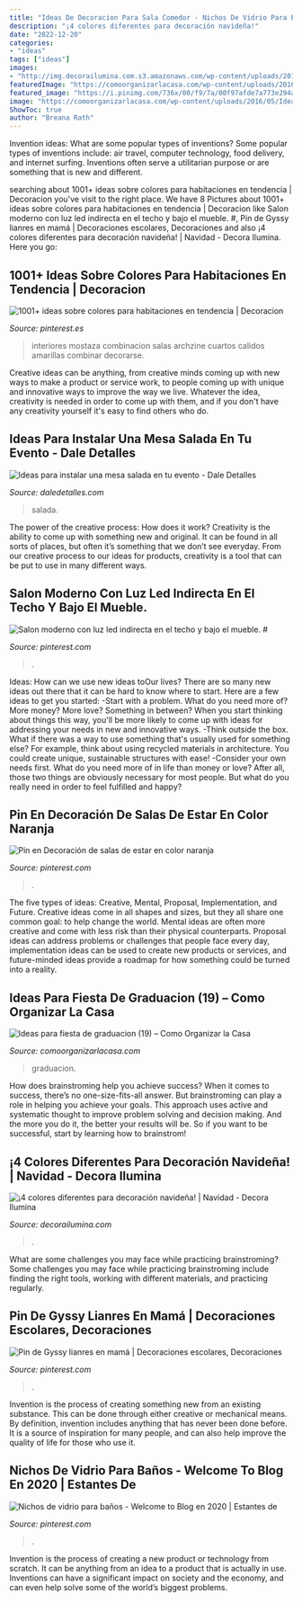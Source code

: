```yaml
---
title: "Ideas De Decoracion Para Sala Comedor - Nichos De Vidrio Para Baños"
description: "¡4 colores diferentes para decoración navideña!"
date: "2022-12-20"
categories:
- "ideas"
tags: ["ideas"]
images:
- "http://img.decorailumina.com.s3.amazonaws.com/wp-content/uploads/2014/12/Color-rojo.jpg"
featuredImage: "https://comoorganizarlacasa.com/wp-content/uploads/2016/05/Ideas-para-fiesta-de-graduacion-19.jpg"
featured_image: "https://i.pinimg.com/736x/00/f9/7a/00f97afde7a773e294a102a445e56d37.jpg"
image: "https://comoorganizarlacasa.com/wp-content/uploads/2016/05/Ideas-para-fiesta-de-graduacion-19.jpg"
ShowToc: true
author: "Breana Rath"
---
```



Invention ideas: What are some popular types of inventions?
Some popular types of inventions include: air travel, computer technology, food delivery, and internet surfing. Inventions often serve a utilitarian purpose or are something that is new and different.

	

		
searching about 1001+ ideas sobre colores para habitaciones en tendencia | Decoracion you've visit to the right place. We have 8 Pictures about 1001+ ideas sobre colores para habitaciones en tendencia | Decoracion like Salon moderno con luz led indirecta en el techo y bajo el mueble. #, Pin de Gyssy lianres en mamá | Decoraciones escolares, Decoraciones and also ¡4 colores diferentes para decoración navideña! | Navidad - Decora Ilumina. Here you go:
		
    
## 1001+ Ideas Sobre Colores Para Habitaciones En Tendencia | Decoracion

<img loading=lazy src="https://i.pinimg.com/736x/13/6e/63/136e63fa48ae18320085fffd929a9b25.jpg" onerror="this.onerror=null;this.src='https://tse3.mm.bing.net/th?id=OIP.ztQ93bPKr9RPxWVOfcRHMQHaLH&amp;pid=15.1';" alt="1001+ ideas sobre colores para habitaciones en tendencia | Decoracion">

_Source: pinterest.es_

>interiores mostaza combinacion salas archzine cuartos calidos amarillas combinar decorarse. 

	

Creative ideas can be anything, from creative minds coming up with new ways to make a product or service work, to people coming up with unique and innovative ways to improve the way we live. Whatever the idea, creativity is needed in order to come up with them, and if you don't have any creativity yourself it's easy to find others who do.

    
## Ideas Para Instalar Una Mesa Salada En Tu Evento - Dale Detalles

<img loading=lazy src="https://i0.wp.com/www.daledetalles.com/wp-content/uploads/2016/08/mesa-salada8.jpg" onerror="this.onerror=null;this.src='https://tse4.mm.bing.net/th?id=OIP.ktww8XzQFwi_F_Z3mj6HoQHaJ4&amp;pid=15.1';" alt="Ideas para instalar una mesa salada en tu evento - Dale Detalles">

_Source: daledetalles.com_

>salada. 

	

The power of the creative process: How does it work?
Creativity is the ability to come up with something new and original. It can be found in all sorts of places, but often it’s something that we don’t see everyday. From our creative process to our ideas for products, creativity is a tool that can be put to use in many different ways.

    
## Salon Moderno Con Luz Led Indirecta En El Techo Y Bajo El Mueble. #

<img loading=lazy src="https://i.pinimg.com/736x/cd/86/ea/cd86ea12bc9187e3c497d5d4731d915d.jpg" onerror="this.onerror=null;this.src='https://tse1.mm.bing.net/th?id=OIP.ye5jlxOiuK80PZOxcf7J9wHaLH&amp;pid=15.1';" alt="Salon moderno con luz led indirecta en el techo y bajo el mueble. #">

_Source: pinterest.com_

>. 

	

Ideas: How can we use new ideas toOur lives?
There are so many new ideas out there that it can be hard to know where to start. Here are a few ideas to get you started: 
-Start with a problem. What do you need more of? More money? More love? Something in between? When you start thinking about things this way, you'll be more likely to come up with ideas for addressing your needs in new and innovative ways. 
-Think outside the box. What if there was a way to use something that's usually used for something else? For example, think about using recycled materials in architecture. You could create unique, sustainable structures with ease! 
-Consider your own needs first. What do you need more of in life than money or love? After all, those two things are obviously necessary for most people. But what do you really need in order to feel fulfilled and happy?

    
## Pin En Decoración De Salas De Estar En Color Naranja

<img loading=lazy src="https://i.pinimg.com/736x/05/82/3e/05823e3a9144a34df0bba2ca5d51fc54.jpg" onerror="this.onerror=null;this.src='https://tse2.mm.bing.net/th?id=OIP.FIyXdqABf9kYFqFbnowNkQHaGL&amp;pid=15.1';" alt="Pin en Decoración de salas de estar en color naranja">

_Source: pinterest.com_

>. 

	

The five types of ideas: Creative, Mental, Proposal, Implementation, and Future.
Creative ideas come in all shapes and sizes, but they all share one common goal: to help change the world. Mental ideas are often more creative and come with less risk than their physical counterparts. Proposal ideas can address problems or challenges that people face every day, implementation ideas can be used to create new products or services, and future-minded ideas provide a roadmap for how something could be turned into a reality.

    
## Ideas Para Fiesta De Graduacion (19) – Como Organizar La Casa

<img loading=lazy src="https://comoorganizarlacasa.com/wp-content/uploads/2016/05/Ideas-para-fiesta-de-graduacion-19.jpg" onerror="this.onerror=null;this.src='https://tse3.mm.bing.net/th?id=OIP.rKUN0z2NU3KO9pJBiP1hYwHaJ5&amp;pid=15.1';" alt="Ideas para fiesta de graduacion (19) – Como Organizar la Casa">

_Source: comoorganizarlacasa.com_

>graduacion. 

	

How does brainstroming help you achieve success?
When it comes to success, there’s no one-size-fits-all answer. But brainstroming can play a role in helping you achieve your goals. This approach uses active and systematic thought to improve problem solving and decision making. And the more you do it, the better your results will be. So if you want to be successful, start by learning how to brainstrom!

    
## ¡4 Colores Diferentes Para Decoración Navideña! | Navidad - Decora Ilumina

<img loading=lazy src="http://img.decorailumina.com.s3.amazonaws.com/wp-content/uploads/2014/12/Color-rojo.jpg" onerror="this.onerror=null;this.src='https://tse4.mm.bing.net/th?id=OIP.VaVjyuk2sAqNE8PhLvCcXAHaNU&amp;pid=15.1';" alt="¡4 colores diferentes para decoración navideña! | Navidad - Decora Ilumina">

_Source: decorailumina.com_

>. 

	

What are some challenges you may face while practicing brainstroming?
Some challenges you may face while practicing brainstroming include finding the right tools, working with different materials, and practicing regularly.

    
## Pin De Gyssy Lianres En Mamá | Decoraciones Escolares, Decoraciones

<img loading=lazy src="https://i.pinimg.com/736x/00/f9/7a/00f97afde7a773e294a102a445e56d37.jpg" onerror="this.onerror=null;this.src='https://tse2.mm.bing.net/th?id=OIP.9WuoOti0Rrz01jIHngW27QHaM4&amp;pid=15.1';" alt="Pin de Gyssy lianres en mamá | Decoraciones escolares, Decoraciones">

_Source: pinterest.com_

>. 

	

Invention is the process of creating something new from an existing substance. This can be done through either creative or mechanical means. By definition, invention includes anything that has never been done before. It is a source of inspiration for many people, and can also help improve the quality of life for those who use it.

    
## Nichos De Vidrio Para Baños - Welcome To Blog En 2020 | Estantes De

<img loading=lazy src="https://i.pinimg.com/736x/c0/35/f4/c035f4912b1bc821cf08fa070b4b0e9d.jpg" onerror="this.onerror=null;this.src='https://tse1.mm.bing.net/th?id=OIP.Oxq6fELFUHnsg1CtCvltpgHaJ4&amp;pid=15.1';" alt="Nichos de vidrio para baños - Welcome to Blog en 2020 | Estantes de">

_Source: pinterest.com_

>. 

	

Invention is the process of creating a new product or technology from scratch. It can be anything from an idea to a product that is actually in use. Inventions can have a significant impact on society and the economy, and can even help solve some of the world’s biggest problems.

